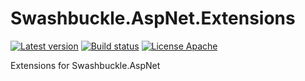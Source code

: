 # Swashbuckle.AspNet.Extensions
[![Latest version](https://img.shields.io/nuget/v/FCP.Swashbuckle.Core.svg)](https://www.nuget.org/packages/FCP.Swashbuckle.Core/)  [![Build status](https://ci.appveyor.com/api/projects/status/unhmfr11j82a851d?svg=true)](https://ci.appveyor.com/project/wanlitao/swashbuckle-aspnet-extensions)  [![License Apache](https://img.shields.io/badge/license-Apache%202-blue.svg)](http://www.apache.org/licenses/LICENSE-2.0.html)

Extensions for Swashbuckle.AspNet
